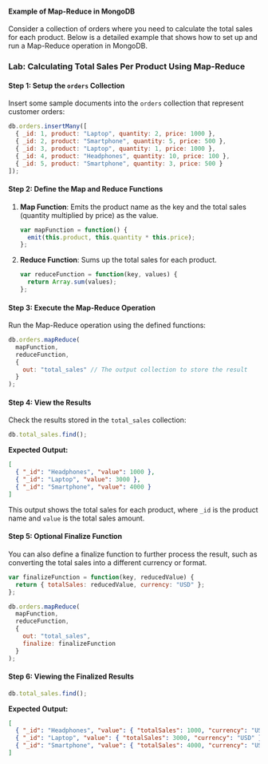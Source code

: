 
#### **Example of Map-Reduce in MongoDB**

Consider a collection of orders where you need to calculate the total sales for each product. Below is a detailed example that shows how to set up and run a Map-Reduce operation in MongoDB.

### **Lab: Calculating Total Sales Per Product Using Map-Reduce**

#### **Step 1: Setup the `orders` Collection**

Insert some sample documents into the `orders` collection that represent customer orders:

```javascript
db.orders.insertMany([
  { _id: 1, product: "Laptop", quantity: 2, price: 1000 },
  { _id: 2, product: "Smartphone", quantity: 5, price: 500 },
  { _id: 3, product: "Laptop", quantity: 1, price: 1000 },
  { _id: 4, product: "Headphones", quantity: 10, price: 100 },
  { _id: 5, product: "Smartphone", quantity: 3, price: 500 }
]);
```

#### **Step 2: Define the Map and Reduce Functions**

1. **Map Function**: Emits the product name as the key and the total sales (quantity multiplied by price) as the value.

    ```javascript
    var mapFunction = function() {
      emit(this.product, this.quantity * this.price);
    };
    ```

2. **Reduce Function**: Sums up the total sales for each product.

    ```javascript
    var reduceFunction = function(key, values) {
      return Array.sum(values);
    };
    ```

#### **Step 3: Execute the Map-Reduce Operation**

Run the Map-Reduce operation using the defined functions:

```javascript
db.orders.mapReduce(
  mapFunction,
  reduceFunction,
  {
    out: "total_sales" // The output collection to store the result
  }
);
```

#### **Step 4: View the Results**

Check the results stored in the `total_sales` collection:

```javascript
db.total_sales.find();
```

**Expected Output:**

```json
[
  { "_id": "Headphones", "value": 1000 },
  { "_id": "Laptop", "value": 3000 },
  { "_id": "Smartphone", "value": 4000 }
]
```

This output shows the total sales for each product, where `_id` is the product name and `value` is the total sales amount.

#### **Step 5: Optional Finalize Function**

You can also define a finalize function to further process the result, such as converting the total sales into a different currency or format.

```javascript
var finalizeFunction = function(key, reducedValue) {
  return { totalSales: reducedValue, currency: "USD" };
};

db.orders.mapReduce(
  mapFunction,
  reduceFunction,
  {
    out: "total_sales",
    finalize: finalizeFunction
  }
);
```

#### **Step 6: Viewing the Finalized Results**

```javascript
db.total_sales.find();
```

**Expected Output:**

```json
[
  { "_id": "Headphones", "value": { "totalSales": 1000, "currency": "USD" } },
  { "_id": "Laptop", "value": { "totalSales": 3000, "currency": "USD" } },
  { "_id": "Smartphone", "value": { "totalSales": 4000, "currency": "USD" } }
]
```

